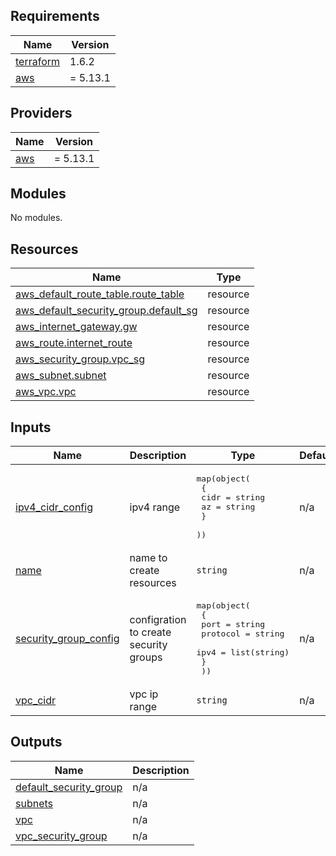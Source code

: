 ## Requirements

| Name | Version |
|------|---------|
| <a name="requirement_terraform"></a> [terraform](#requirement\_terraform) | 1.6.2 |
| <a name="requirement_aws"></a> [aws](#requirement\_aws) | = 5.13.1 |

## Providers

| Name | Version |
|------|---------|
| <a name="provider_aws"></a> [aws](#provider\_aws) | = 5.13.1 |

## Modules

No modules.

## Resources

| Name | Type |
|------|------|
| [aws_default_route_table.route_table](https://registry.terraform.io/providers/hashicorp/aws/5.13.1/docs/resources/default_route_table) | resource |
| [aws_default_security_group.default_sg](https://registry.terraform.io/providers/hashicorp/aws/5.13.1/docs/resources/default_security_group) | resource |
| [aws_internet_gateway.gw](https://registry.terraform.io/providers/hashicorp/aws/5.13.1/docs/resources/internet_gateway) | resource |
| [aws_route.internet_route](https://registry.terraform.io/providers/hashicorp/aws/5.13.1/docs/resources/route) | resource |
| [aws_security_group.vpc_sg](https://registry.terraform.io/providers/hashicorp/aws/5.13.1/docs/resources/security_group) | resource |
| [aws_subnet.subnet](https://registry.terraform.io/providers/hashicorp/aws/5.13.1/docs/resources/subnet) | resource |
| [aws_vpc.vpc](https://registry.terraform.io/providers/hashicorp/aws/5.13.1/docs/resources/vpc) | resource |

## Inputs

| Name | Description | Type | Default | Required |
|------|-------------|------|---------|:--------:|
| <a name="input_ipv4_cidr_config"></a> [ipv4\_cidr\_config](#input\_ipv4\_cidr\_config) | ipv4 range | <pre>map(object(<br>    {<br>      cidr = string<br>      az   = string<br>    }<br>  ))</pre> | n/a | yes |
| <a name="input_name"></a> [name](#input\_name) | name to create resources | `string` | n/a | yes |
| <a name="input_security_group_config"></a> [security\_group\_config](#input\_security\_group\_config) | configration to create security groups | <pre>map(object(<br>    {<br>      port     = string<br>      protocol = string<br>      ipv4     = list(string)<br>    }<br>  ))</pre> | n/a | yes |
| <a name="input_vpc_cidr"></a> [vpc\_cidr](#input\_vpc\_cidr) | vpc ip range | `string` | n/a | yes |

## Outputs

| Name | Description |
|------|-------------|
| <a name="output_default_security_group"></a> [default\_security\_group](#output\_default\_security\_group) | n/a |
| <a name="output_subnets"></a> [subnets](#output\_subnets) | n/a |
| <a name="output_vpc"></a> [vpc](#output\_vpc) | n/a |
| <a name="output_vpc_security_group"></a> [vpc\_security\_group](#output\_vpc\_security\_group) | n/a |
